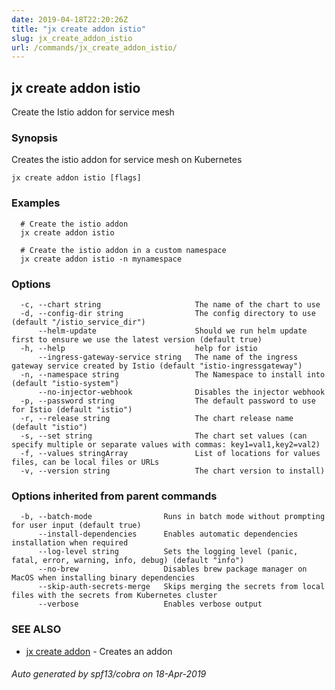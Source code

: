 ```yaml
---
date: 2019-04-18T22:20:26Z
title: "jx create addon istio"
slug: jx_create_addon_istio
url: /commands/jx_create_addon_istio/
---
```

## jx create addon istio

Create the Istio addon for service mesh

### Synopsis

Creates the istio addon for service mesh on Kubernetes

```
jx create addon istio [flags]
```

### Examples

```
  # Create the istio addon
  jx create addon istio
  
  # Create the istio addon in a custom namespace
  jx create addon istio -n mynamespace
```

### Options

```
  -c, --chart string                     The name of the chart to use
  -d, --config-dir string                The config directory to use (default "/istio_service_dir")
      --helm-update                      Should we run helm update first to ensure we use the latest version (default true)
  -h, --help                             help for istio
      --ingress-gateway-service string   The name of the ingress gateway service created by Istio (default "istio-ingressgateway")
  -n, --namespace string                 The Namespace to install into (default "istio-system")
      --no-injector-webhook              Disables the injector webhook
  -p, --password string                  The default password to use for Istio (default "istio")
  -r, --release string                   The chart release name (default "istio")
  -s, --set string                       The chart set values (can specify multiple or separate values with commas: key1=val1,key2=val2)
  -f, --values stringArray               List of locations for values files, can be local files or URLs
  -v, --version string                   The chart version to install)
```

### Options inherited from parent commands

```
  -b, --batch-mode                Runs in batch mode without prompting for user input (default true)
      --install-dependencies      Enables automatic dependencies installation when required
      --log-level string          Sets the logging level (panic, fatal, error, warning, info, debug) (default "info")
      --no-brew                   Disables brew package manager on MacOS when installing binary dependencies
      --skip-auth-secrets-merge   Skips merging the secrets from local files with the secrets from Kubernetes cluster
      --verbose                   Enables verbose output
```

### SEE ALSO

* [jx create addon](/commands/jx_create_addon/)	 - Creates an addon

###### Auto generated by spf13/cobra on 18-Apr-2019
